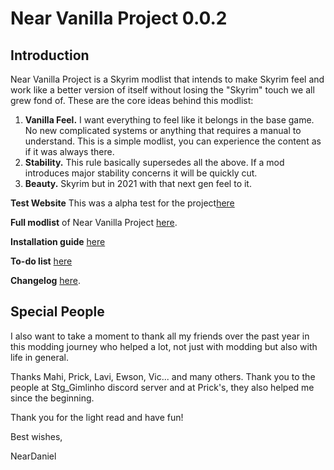 # **Near Vanilla Project 0.0.2**

## **Introduction**

Near Vanilla Project is a Skyrim modlist that intends to make Skyrim feel and work like a better version of itself without losing the "Skyrim" touch we all grew fond of.
These are the core ideas behind this modlist:

1. **Vanilla Feel.** I want everything to feel like it belongs in the base game. No new complicated systems or anything that requires a manual to understand. This is a simple modlist, you can experience the content as if it was always there.
2. **Stability.** This rule basically supersedes all the above. If a mod introduces major stability concerns it will be quickly cut.
3. **Beauty.** Skyrim but in 2021 with that next gen feel to it.


**Test Website** This was a alpha test for the project[here](https://neardaniel.wixsite.com/website)

**Full modlist** of Near Vanilla Project [here](https://github.com/neardaniel-pls/Near-Vanilla-Project/blob/main/modlist.md).

**Installation guide** [here](https://neardaniel-pls.github.io/Near-Vanilla-Project/)

**To-do list** [here](https://github.com/neardaniel-pls/Near-Vanilla-Project/blob/main/todo.md)

**Changelog** [here](https://github.com/neardaniel-pls/Near-Vanilla-Project/blob/main/changelog.md).


## Special People

I also want to take a moment to thank all my friends over the past year in this modding journey who helped a lot, not just with modding but also with life in general.

Thanks Mahi, Prick, Lavi, Ewson, Vic... and many others.
Thank you to the people at Stg_Gimlinho discord server and at Prick's, they also helped me since the beginning.


Thank you for the light read and have fun!

Best wishes,

NearDaniel
